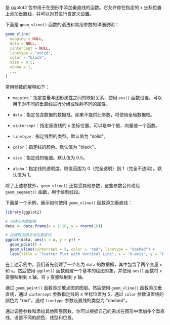 是 ggplot2 包中用于在图形中添加垂直线的函数。它允许你在指定的 x 坐标位置上添加垂直线，并可以对其进行自定义设置。

下面是 `geom_vline()` 函数的语法和常用参数的详细说明：

```R
geom_vline(
  mapping = NULL,
  data = NULL,
  xintercept = NULL,
  linetype = "solid",
  color = "black",
  size = 0.5,
  alpha = 1,
  ...
)
```

常用参数的解释如下：

- `mapping`：指定变量与图形属性之间的映射关系，使用 `aes()` 函数设置。可以用于对不同的垂直线进行分组或映射不同的属性。

- `data`：指定包含数据的数据框。如果不提供此参数，将使用全局数据框。

- `xintercept`：指定垂直线的 x 坐标位置。可以是单个值、向量或一个函数。

- `linetype`：指定线型的类型。默认值为 "solid"。

- `color`：指定线的颜色。默认值为 "black"。

- `size`：指定线的粗细。默认值为 0.5。

- `alpha`：指定线的透明度。取值范围为 0（完全透明）到 1（完全不透明）。默认值为 1。

除了上述参数外，`geom_vline()` 还接受其他参数，这些参数会传递给 `geom_segment()` 函数，用于绘制线段。

下面是一个示例，展示如何使用 `geom_vline()` 函数添加垂直线：

```R
library(ggplot2)

# 创建示例数据框
data <- data.frame(x = 1:10, y = rnorm(10))

# 创建散点图并添加垂直线
ggplot(data, aes(x = x, y = y)) +
  geom_point() +
  geom_vline(xintercept = 5, color = "red", linetype = "dashed") +
  labs(title = "Scatter Plot with Vertical Line", x = "X-axis", y = "Y-axis")
```

在上述示例中，我们首先创建了一个名为 `data` 的数据框，其中包含了两个变量 `x` 和 `y`。然后使用 `ggplot()` 函数创建一个基本的绘图对象，并使用 `aes()` 函数将 `x` 变量映射到 x 轴，将 `y` 变量映射到 y 轴。

通过 `geom_point()` 函数添加散点图的图层。然后使用 `geom_vline()` 函数添加垂直线，通过 `xintercept` 参数指定线的 x 坐标位置为 5，通过 `color` 参数设置线的颜色为 "red"，通过 `linetype` 参数设置线的类型为 "dashed"。

通过调整参数和添加其他图层函数，你可以根据自己的需求在图形中添加多个垂直线，设置不同的颜色、线型和位置。
